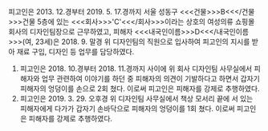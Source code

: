 피고인은 2013. 12.경부터 2019. 5. 17.경까지 서울 성동구 <<<건물>>>B<<</건물>>>건물 5층에 있는 <<<회사>>>'C'<<</회사>>>이라는 상호의 여성의류 쇼핑몰 회사의 디자인팀장으로 근무하였고, 피해자 <<<내국인이름>>>D<<</내국인이름>>>(여, 23세)은 2018. 9. 말경 위 디자인팀의 직원으로 입사하여 피고인의 지시를 받아 재료 구입, 디자인 등 업무를 담당하였다.
1. 피고인은 2018. 10.경부터 2018. 11.경까지 사이에 위 회사 디자인팀 사무실에서 피해자와 업무 관련하여 이야기를 하던 중 피해자의 의견이 기발하다고 하면서 갑자기 피해자의 엉덩이를 손으로 2회 쳤다.
이로써 피고인은 피해자를 강제로 추행하였다.
2. 피고인은 2019. 3. 29. 오후경 위 디자인팀 사무실에서 책상 모서리 끝에 서 있는 피해자에게 다가가 갑자기 손바닥으로 피해자의 엉덩이를 1회 쳤다.
이로써 피고인은 피해자를 강제로 추행하였다.